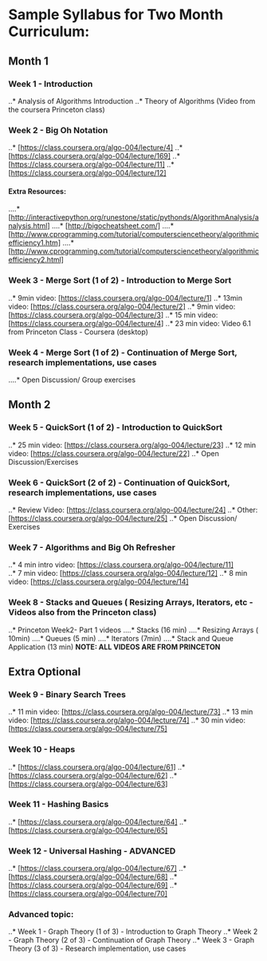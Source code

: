# Sample Syllabus for Two Month Curriculum:

## Month 1

### Week 1 - Introduction
..* Analysis of Algorithms Introduction
..* Theory of Algorithms (Video from the coursera Princeton class)

### Week 2 - Big Oh Notation
..* [https://class.coursera.org/algo-004/lecture/4]
..* [https://class.coursera.org/algo-004/lecture/169]
..* [https://class.coursera.org/algo-004/lecture/11]
..* [https://class.coursera.org/algo-004/lecture/12]

#### Extra Resources:
....* [http://interactivepython.org/runestone/static/pythonds/AlgorithmAnalysis/analysis.html]
....* [http://bigocheatsheet.com/]
....* [http://www.cprogramming.com/tutorial/computersciencetheory/algorithmicefficiency1.htm]
....* [http://www.cprogramming.com/tutorial/computersciencetheory/algorithmicefficiency2.html]

### Week 3 - Merge Sort (1 of 2) - Introduction to Merge Sort
..* 9min video: [https://class.coursera.org/algo-004/lecture/1] 
..* 13min video:  [https://class.coursera.org/algo-004/lecture/2]
..* 9min video: [https://class.coursera.org/algo-004/lecture/3]
..* 15 min video: [https://class.coursera.org/algo-004/lecture/4]
..* 23 min video: Video 6.1 from Princeton Class - Coursera (desktop)

### Week 4 - Merge Sort (1 of 2) - Continuation of Merge Sort, research implementations, use cases

....* Open Discussion/ Group exercises

## Month 2

### Week 5 - QuickSort (1 of 2) - Introduction to QuickSort
..* 25 min video: [https://class.coursera.org/algo-004/lecture/23] 
..* 12 min video: [https://class.coursera.org/algo-004/lecture/22]
..* Open Discussion/Exercises 

### Week 6 - QuickSort (2 of 2) - Continuation of QuickSort, research implementations, use cases
..* Review Video: [https://class.coursera.org/algo-004/lecture/24] 
..* Other: [https://class.coursera.org/algo-004/lecture/25]
..* Open Discussion/ Exercises 

### Week 7 - Algorithms and Big Oh Refresher 
..* 4 min intro video: [https://class.coursera.org/algo-004/lecture/11]  
..* 7 min video: [https://class.coursera.org/algo-004/lecture/12]
..* 8 min video: [https://class.coursera.org/algo-004/lecture/14]

### Week 8 - Stacks and Queues ( Resizing Arrays, Iterators, etc - Videos also from the Princeton class)
..* Princeton Week2- Part 1 videos 
....* Stacks (16 min)
....* Resizing Arrays ( 10min)
....* Queues (5 min)
....* Iterators (7min)
....* Stack and Queue Application (13 min)
**NOTE: ALL VIDEOS ARE FROM PRINCETON**

## Extra Optional

### Week 9 - Binary Search Trees
..* 11 min video: [https://class.coursera.org/algo-004/lecture/73]
..* 13 min video: [https://class.coursera.org/algo-004/lecture/74]
..* 30 min video: [https://class.coursera.org/algo-004/lecture/75]

### Week 10 - Heaps 
..* [https://class.coursera.org/algo-004/lecture/61]
..* [https://class.coursera.org/algo-004/lecture/62]
..* [https://class.coursera.org/algo-004/lecture/63]

### Week 11 - Hashing Basics
..* [https://class.coursera.org/algo-004/lecture/64]
..* [https://class.coursera.org/algo-004/lecture/65]

### Week 12 - Universal Hashing - ADVANCED
..* [https://class.coursera.org/algo-004/lecture/67]
..* [https://class.coursera.org/algo-004/lecture/68]
..* [https://class.coursera.org/algo-004/lecture/69]
..* [https://class.coursera.org/algo-004/lecture/70]

### Advanced topic: 
..* Week 1 - Graph Theory (1 of 3) - Introduction to Graph Theory
..* Week 2 - Graph Theory (2 of 3) - Continuation of Graph Theory
..* Week 3 - Graph Theory (3 of 3) - Research implementation, use cases
